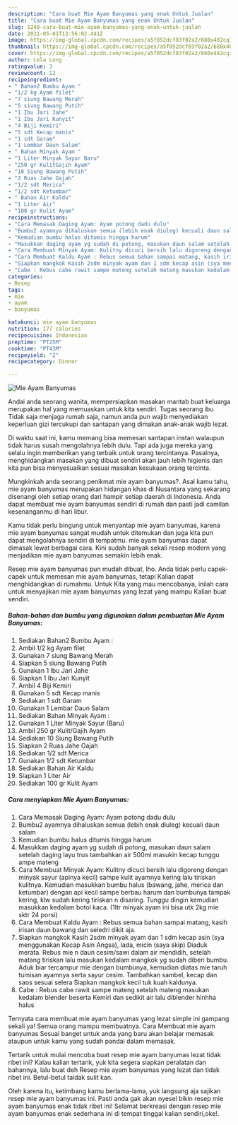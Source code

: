 ```yaml
---
description: "Cara buat Mie Ayam Banyumas yang enak Untuk Jualan"
title: "Cara buat Mie Ayam Banyumas yang enak Untuk Jualan"
slug: 1240-cara-buat-mie-ayam-banyumas-yang-enak-untuk-jualan
date: 2021-05-01T13:56:02.441Z
image: https://img-global.cpcdn.com/recipes/a5f052dcf83f02a2/680x482cq70/mie-ayam-banyumas-foto-resep-utama.jpg
thumbnail: https://img-global.cpcdn.com/recipes/a5f052dcf83f02a2/680x482cq70/mie-ayam-banyumas-foto-resep-utama.jpg
cover: https://img-global.cpcdn.com/recipes/a5f052dcf83f02a2/680x482cq70/mie-ayam-banyumas-foto-resep-utama.jpg
author: Lela Long
ratingvalue: 3
reviewcount: 12
recipeingredient:
- " Bahan2 Bumbu Ayam "
- "1/2 kg Ayam filet"
- "7 siung Bawang Merah"
- "5 siung Bawang Putih"
- "1 Ibu Jari Jahe"
- "1 Ibu Jari Kunyit"
- "4 Biji Kemiri"
- "5 sdt Kecap manis"
- "1 sdt Garam"
- "1 Lembar Daun Salam"
- " Bahan Minyak Ayam "
- "1 Liter Minyak Sayur Baru"
- "250 gr KulitGajih Ayam"
- "10 Siung Bawang Putih"
- "2 Ruas Jahe Gajah"
- "1/2 sdt Merica"
- "1/2 sdt Ketumbar"
- " Bahan Air Kaldu"
- "1 Liter Air"
- "100 gr Kulit Ayam"
recipeinstructions:
- "Cara Memasak Daging Ayam: Ayam potong dadu dulu"
- "Bumbu2 ayamnya dihaluskan semua (lebih enak diuleg) kecuali daun salam"
- "Kemudian bumbu halus ditumis hingga harum"
- "Masukkan daging ayam yg sudah di potong, masukan daun salam setelah daging layu trus tambahkan air 500ml masukin kecap tunggu ampe mateng"
- "Cara Membuat Minyak Ayam: Kulitny dicuci bersih lalu digoreng dengan minyak sayur (apinya kecil) sampe kulit ayamnya kering lalu tiriskan kulitnya. Kemudian masukkan bumbu halus (bawang, jahe, merica dan ketumbar) dengan api kecil sampe berbau harum dan bumbunya tampak kering, klw sudah kering tiriskan n disaring. Tunggu dingin kemudian masukkan kedalam botol kaca. (1ltr minyak ayam ini bisa utk 2kg mie sktr 24 porsi)"
- "Cara Membuat Kaldu Ayam : Rebus semua bahan sampai matang, kasih irisan daun bawang dan seledri dikit aja."
- "Siapkan mangkok Kasih 2sdm minyak ayam dan 1 sdm kecap asin (sya menggunakan Kecap Asin Angsa), lada, micin (saya skip) Diaduk merata. Rebus mie n daun cesim/sawi dalam air mendidih, setelah matang tiriskan lalu masukan kedalam mangkok yg sudah diberi bumbu. Aduk biar tercampur mie dengan bumbunya, kemudian diatas mie taruh tumisan ayamnya serta sayur cesim. Tambahkan sambel, kecap dan saos sesuai selera Siapkan mangkok kecil tuk kuah kaldunya."
- "Cabe : Rebus cabe rawit sampe mateng setelah mateng masukan kedalam blender beserta Kemiri dan sedikit air lalu diblender hinhha halus"
categories:
- Resep
tags:
- mie
- ayam
- banyumas

katakunci: mie ayam banyumas 
nutrition: 177 calories
recipecuisine: Indonesian
preptime: "PT25M"
cooktime: "PT43M"
recipeyield: "2"
recipecategory: Dinner

---
```



![Mie Ayam Banyumas](https://img-global.cpcdn.com/recipes/a5f052dcf83f02a2/680x482cq70/mie-ayam-banyumas-foto-resep-utama.jpg)

Andai anda seorang wanita, mempersiapkan masakan mantab buat keluarga merupakan hal yang memuaskan untuk kita sendiri. Tugas seorang ibu Tidak saja menjaga rumah saja, namun anda pun wajib menyediakan keperluan gizi tercukupi dan santapan yang dimakan anak-anak wajib lezat.

Di waktu  saat ini, kamu memang bisa memesan santapan instan walaupun tidak harus susah mengolahnya lebih dulu. Tapi ada juga mereka yang selalu ingin memberikan yang terbaik untuk orang tercintanya. Pasalnya, menghidangkan masakan yang dibuat sendiri akan jauh lebih higienis dan kita pun bisa menyesuaikan sesuai masakan kesukaan orang tercinta. 



Mungkinkah anda seorang penikmat mie ayam banyumas?. Asal kamu tahu, mie ayam banyumas merupakan hidangan khas di Nusantara yang sekarang disenangi oleh setiap orang dari hampir setiap daerah di Indonesia. Anda dapat membuat mie ayam banyumas sendiri di rumah dan pasti jadi camilan kesenanganmu di hari libur.

Kamu tidak perlu bingung untuk menyantap mie ayam banyumas, karena mie ayam banyumas sangat mudah untuk ditemukan dan juga kita pun dapat mengolahnya sendiri di tempatmu. mie ayam banyumas dapat dimasak lewat berbagai cara. Kini sudah banyak sekali resep modern yang menjadikan mie ayam banyumas semakin lebih enak.

Resep mie ayam banyumas pun mudah dibuat, lho. Anda tidak perlu capek-capek untuk memesan mie ayam banyumas, tetapi Kalian dapat menghidangkan di rumahmu. Untuk Kita yang mau mencobanya, inilah cara untuk menyajikan mie ayam banyumas yang lezat yang mampu Kalian buat sendiri.

<!--inarticleads1-->

##### Bahan-bahan dan bumbu yang digunakan dalam pembuatan Mie Ayam Banyumas:

1. Sediakan  Bahan2 Bumbu Ayam :
1. Ambil 1/2 kg Ayam filet
1. Gunakan 7 siung Bawang Merah
1. Siapkan 5 siung Bawang Putih
1. Gunakan 1 Ibu Jari Jahe
1. Siapkan 1 Ibu Jari Kunyit
1. Ambil 4 Biji Kemiri
1. Gunakan 5 sdt Kecap manis
1. Sediakan 1 sdt Garam
1. Gunakan 1 Lembar Daun Salam
1. Sediakan  Bahan Minyak Ayam :
1. Gunakan 1 Liter Minyak Sayur (Baru)
1. Ambil 250 gr Kulit/Gajih Ayam
1. Sediakan 10 Siung Bawang Putih
1. Siapkan 2 Ruas Jahe Gajah
1. Sediakan 1/2 sdt Merica
1. Gunakan 1/2 sdt Ketumbar
1. Sediakan  Bahan Air Kaldu
1. Siapkan 1 Liter Air
1. Sediakan 100 gr Kulit Ayam




<!--inarticleads2-->

##### Cara menyiapkan Mie Ayam Banyumas:

1. Cara Memasak Daging Ayam: Ayam potong dadu dulu
1. Bumbu2 ayamnya dihaluskan semua (lebih enak diuleg) kecuali daun salam
1. Kemudian bumbu halus ditumis hingga harum
1. Masukkan daging ayam yg sudah di potong, masukan daun salam setelah daging layu trus tambahkan air 500ml masukin kecap tunggu ampe mateng
1. Cara Membuat Minyak Ayam: Kulitny dicuci bersih lalu digoreng dengan minyak sayur (apinya kecil) sampe kulit ayamnya kering lalu tiriskan kulitnya. Kemudian masukkan bumbu halus (bawang, jahe, merica dan ketumbar) dengan api kecil sampe berbau harum dan bumbunya tampak kering, klw sudah kering tiriskan n disaring. Tunggu dingin kemudian masukkan kedalam botol kaca. (1ltr minyak ayam ini bisa utk 2kg mie sktr 24 porsi)
1. Cara Membuat Kaldu Ayam : Rebus semua bahan sampai matang, kasih irisan daun bawang dan seledri dikit aja.
1. Siapkan mangkok Kasih 2sdm minyak ayam dan 1 sdm kecap asin (sya menggunakan Kecap Asin Angsa), lada, micin (saya skip) Diaduk merata. Rebus mie n daun cesim/sawi dalam air mendidih, setelah matang tiriskan lalu masukan kedalam mangkok yg sudah diberi bumbu. Aduk biar tercampur mie dengan bumbunya, kemudian diatas mie taruh tumisan ayamnya serta sayur cesim. Tambahkan sambel, kecap dan saos sesuai selera Siapkan mangkok kecil tuk kuah kaldunya.
1. Cabe : Rebus cabe rawit sampe mateng setelah mateng masukan kedalam blender beserta Kemiri dan sedikit air lalu diblender hinhha halus




Ternyata cara membuat mie ayam banyumas yang lezat simple ini gampang sekali ya! Semua orang mampu membuatnya. Cara Membuat mie ayam banyumas Sesuai banget untuk anda yang baru akan belajar memasak ataupun untuk kamu yang sudah pandai dalam memasak.

Tertarik untuk mulai mencoba buat resep mie ayam banyumas lezat tidak ribet ini? Kalau kalian tertarik, yuk kita segera siapkan peralatan dan bahannya, lalu buat deh Resep mie ayam banyumas yang lezat dan tidak ribet ini. Betul-betul taidak sulit kan. 

Oleh karena itu, ketimbang kamu berlama-lama, yuk langsung aja sajikan resep mie ayam banyumas ini. Pasti anda gak akan nyesel bikin resep mie ayam banyumas enak tidak ribet ini! Selamat berkreasi dengan resep mie ayam banyumas enak sederhana ini di tempat tinggal kalian sendiri,oke!.

